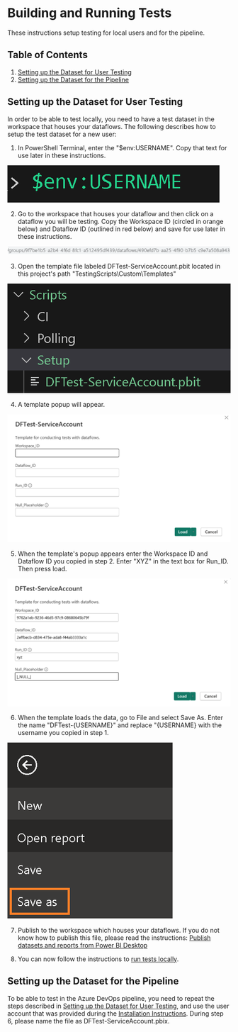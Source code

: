 # Building and Running Tests
These instructions setup testing for local users and for the pipeline.

## Table of Contents

1. [Setting up the Dataset for User Testing](#setting-up-the-dataset-for-user-testing)
2. [Setting up the Dataset for the Pipeline](#setting-up-the-dataset-for-the-pipeline)

## Setting up the Dataset for User Testing
In order to be able to test locally, you need to have a test dataset in the workspace that houses your dataflows.  The following describes how to setup the test dataset for a new user:

1. In PowerShell Terminal, enter the "$env:USERNAME". Copy that text for use later in these instructions.

![Username](./Images/username.png)

2. Go to the workspace that houses your dataflow and then click on a dataflow you will be testing. Copy the Workspace ID (circled in orange below) and Dataflow ID (outlined in red below) and save for use later in these instructions.

![Workspace ID and Dataflow ID](./Images/url-example.png)

3. Open the template file labeled DFTest-ServiceAccount.pbit located in this project's path "TestingScripts\Custom\Templates"

![Template](./Images/DFTest-ServiceAccount.png)

4. A template popup will appear.

![Template Popup](./Images/template-popup.png)

5. When the template's popup appears enter the Workspace ID and Dataflow ID you copied in step 2.  Enter "XYZ" in the text box for Run_ID.  Then press load.

![Template Popup Filled out](./Images/template-popup-2.png)

6. When the template loads the data, go to File and select Save As.  Enter the name "DFTest-{USERNAME}" and replace "{USERNAME} with the username you copied in step 1.

![Save Template](./Images/save-template.png)

7. Publish to the workspace which houses your dataflows.  If you do not know how to publish this file, please read the instructions: [Publish datasets and reports from Power BI Desktop](https://learn.microsoft.com/en-us/power-bi/create-reports/desktop-upload-desktop-files)

8. You can now follow the instructions to [run tests locally](./run-tests.md).

## Setting up the Dataset for the Pipeline
To be able to test in the Azure DevOps pipeline, you need to repeat the steps described in [Setting up the Dataset for User Testing](#setting-up-the-dataset-for-user-testing), and use the user account that was provided during the [Installation Instructions](./README.md#Installation-Steps).  During step 6, please name the file as DFTest-ServiceAccount.pbix.
